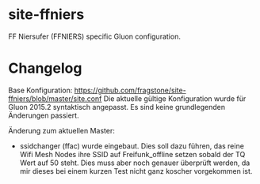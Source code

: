 # site-ffniers
FF Niersufer (FFNIERS) specific Gluon configuration.

Changelog
=========

Base Konfiguration:
https://github.com/fragstone/site-ffniers/blob/master/site.conf
Die aktuelle gültige Konfiguration wurde für Gluon 2015.2 syntaktisch angepasst. Es sind keine grundlegenden Änderungen passiert.

Änderung zum aktuellen Master:
- ssidchanger (ffac) wurde eingebaut. Dies soll dazu führen, das reine Wifi Mesh Nodes ihre SSID auf Freifunk_offline setzen sobald der TQ Wert auf 50 steht. Dies muss aber noch genauer überprüft werden, da mir dieses bei einem kurzen Test nicht ganz koscher vorgekommen ist.
